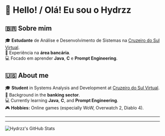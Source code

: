# 👋 Hello! / Olá! Eu sou o Hydrzz

## 🇧🇷 Sobre mim
🎓 **Estudante** de Análise e Desenvolvimento de Sistemas na [Cruzeiro do Sul Virtual](https://www.cruzeirodosulvirtual.com.br/).  
🏦 Experiência na **área bancária**.  
💻 Focado em aprender **Java**, **C** e **Prompt Engineering**.  

## 🇺🇸 About me
🎓 **Student** in Systems Analysis and Development at [Cruzeiro do Sul Virtual](https://www.cruzeirodosulvirtual.com.br/).  
🏦 Background in the **banking sector**.  
💻 Currently learning **Java**, **C**, and **Prompt Engineering**.  
🎮 **Hobbies:** Online games (especially WoW, Overwatch 2, Diablo 4).

---

<!--
Feel free to add your social links or highlight any cool projects below!
Adicione seus links de redes sociais ou projetos favoritos abaixo!
-->

---

![Hydrzz's GitHub Stats](https://github-readme-stats.vercel.app/api?username=Hydrzz&show_icons=true&theme=radical)
